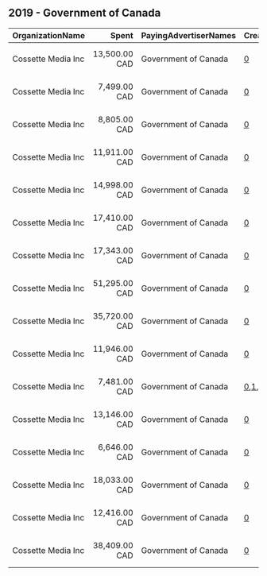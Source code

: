 ## 2019 - Government of Canada 
|OrganizationName|Spent|PayingAdvertiserNames|CreativeUrls|Impressions|Genders|AgeBrackets|CountryCodes|BillingAddresses|CandidateBallotInformation|
|:---|---:|:---|:---|---:|:---|:---|:---|:---|:---|
|Cossette Media Inc|13,500.00 CAD|Government of Canada|[0](https://www.snap.com/political-ads/asset/f430125f73a79ec8ee8e3290a45332caf751332001628003b2bd0f3741e0eab4?mediaType=mp4)|3,941,064||18-|canada|"P.O. Box. 11613, Succ. Centre-ville,Montreal,H3C5V9,CA"||
|Cossette Media Inc|7,499.00 CAD|Government of Canada|[0](https://www.snap.com/political-ads/asset/ff5bcd526fe6c3f3ab1b520e80ebb31b5a660763215f57a8e2b3ed1b78bfb029?mediaType=mp4)|844,749||18-34|canada|"P.O. Box. 11613, Succ. Centre-ville,Montreal,H3C5V9,CA"||
|Cossette Media Inc|8,805.00 CAD|Government of Canada|[0](https://www.snap.com/political-ads/asset/233d27967d528715a4de737cb040fd7e1c21800db0877d070e8a0a5ed9bb1da4?mediaType=mp4)|2,675,231||18-24|canada|"P.O. Box. 11613, Succ. Centre-ville,Montreal,H3C5V9,CA"||
|Cossette Media Inc|11,911.00 CAD|Government of Canada|[0](https://www.snap.com/political-ads/asset/152bc6e68c842564675944731480383d2b53bce59ccbf7667af7d265618b357e?mediaType=mp4)|3,499,954||18-24|canada|"P.O. Box. 11613, Succ. Centre-ville,Montreal,H3C5V9,CA"||
|Cossette Media Inc|14,998.00 CAD|Government of Canada|[0](https://www.snap.com/political-ads/asset/6fcb799c58415366e6a58da819a65d0a0eabdedee6d22718af5e391913e46dc3?mediaType=mp4)|5,116,913||18-34|canada|"P.O. Box. 11613, Succ. Centre-ville,Montreal,H3C5V9,CA"||
|Cossette Media Inc|17,410.00 CAD|Government of Canada|[0](https://www.snap.com/political-ads/asset/65660a561244d2e58362d65dd66d2703cdf6fabdde5f01341c0e909228d79f3b?mediaType=mp4)|8,361,194||18-24|canada|"P.O. Box. 11613, Succ. Centre-ville,Montreal,H3C5V9,CA"||
|Cossette Media Inc|17,343.00 CAD|Government of Canada|[0](https://www.snap.com/political-ads/asset/8b2374b0ecbea159bca7ddff7daa185f859a628ba3b709e4f7a0b5800141a36e?mediaType=mp4)|5,182,382||18-|canada|"P.O. Box. 11613, Succ. Centre-ville,Montreal,H3C5V9,CA"||
|Cossette Media Inc|51,295.00 CAD|Government of Canada|[0](https://www.snap.com/political-ads/asset/b0828d79788a4cc5041e339af4c1c5d2fa5960a4f8d54d0760ec5aaa682a1ced?mediaType=mp4)|31,309,945||18-|canada|"P.O. Box. 11613, Succ. Centre-ville,Montreal,H3C5V9,CA"||
|Cossette Media Inc|35,720.00 CAD|Government of Canada|[0](https://www.snap.com/political-ads/asset/ae8b518546e6f31f608fd48e578ab4f5b5f41a225d0503ea7aed41d0d263028d?mediaType=mp4)|21,839,612||18-|canada|"P.O. Box. 11613, Succ. Centre-ville,Montreal,H3C5V9,CA"||
|Cossette Media Inc|11,946.00 CAD|Government of Canada|[0](https://www.snap.com/political-ads/asset/b563e80f7cf43c9394edd3d1e4c1ace76d9873001422f0aa48ebfcc5000dad4c?mediaType=mp4)|3,599,637||18-|canada|"P.O. Box. 11613, Succ. Centre-ville,Montreal,H3C5V9,CA"||
|Cossette Media Inc|7,481.00 CAD|Government of Canada|[0](https://www.snap.com/political-ads/asset/28b3143fe03b6863e992e069291c1a7aa7430518c3ba548711725316d3f347e8?mediaType=mp4),[1](https://www.snap.com/political-ads/asset/5499178cb7fbbea43c94d0f38fe2f8009fa1d89e00b4a75b7aaac495dc902f76?mediaType=mp4),[2](https://www.snap.com/political-ads/asset/438d6f217f859d195fb9ca71631728bcdf4674396a93956b7cb74687e2bdbc4e?mediaType=mp4)|9,090,521||18-34|canada|"P.O. Box. 11613, Succ. Centre-ville,Montreal,H3C5V9,CA"||
|Cossette Media Inc|13,146.00 CAD|Government of Canada|[0](https://www.snap.com/political-ads/asset/0caf29e579fab194ad1c066b3608517b94f23bd753a20eee4d7c115231b80137?mediaType=mp4)|3,968,391||18-|canada|"P.O. Box. 11613, Succ. Centre-ville,Montreal,H3C5V9,CA"||
|Cossette Media Inc|6,646.00 CAD|Government of Canada|[0](https://www.snap.com/political-ads/asset/f794af695e246b553e135ab98329b1a3649074b3d2b879cdb4168423c36b3182?mediaType=mp4)|1,851,279||18-|canada|"P.O. Box. 11613, Succ. Centre-ville,Montreal,H3C5V9,CA"||
|Cossette Media Inc|18,033.00 CAD|Government of Canada|[0](https://www.snap.com/political-ads/asset/84632fe12bf7e60fc2eb85e89e97d2df7e6e1ce629e6601407b785451cd6f34d?mediaType=mp4)|4,815,932||18-24|canada|"P.O. Box. 11613, Succ. Centre-ville,Montreal,H3C5V9,CA"||
|Cossette Media Inc|12,416.00 CAD|Government of Canada|[0](https://www.snap.com/political-ads/asset/e3b206aaf95e847349611dec089a5acdb016c1e3ee2f9cb01f2a13576e42703a?mediaType=mp4)|3,778,346||18-|canada|"P.O. Box. 11613, Succ. Centre-ville,Montreal,H3C5V9,CA"||
|Cossette Media Inc|38,409.00 CAD|Government of Canada|[0](https://www.snap.com/political-ads/asset/f54776b8d73cad99887356fade7aac6151906b6885a94138b70015c74591c588?mediaType=mp4)|23,472,181||18-|canada|"P.O. Box. 11613, Succ. Centre-ville,Montreal,H3C5V9,CA"||
